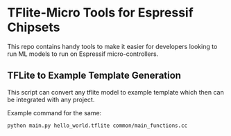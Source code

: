 # TFlite-Micro Tools for Espressif Chipsets

This repo contains handy tools to make it easier for developers looking to run ML models to run on Espressif micro-controllers.

## TFLite to Example Template Generation

This script can convert any tflite model to example template which then can be integrated with any project.

Example command for the same:

```
python main.py hello_world.tflite common/main_functions.cc
```
